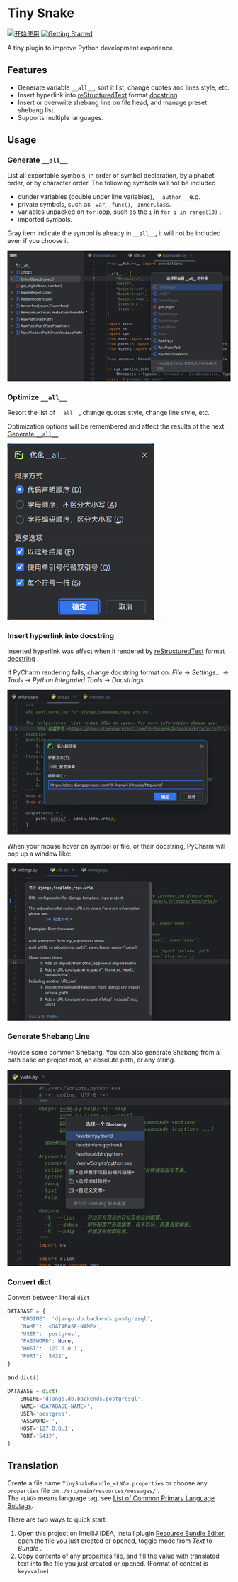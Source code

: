 # Tiny Snake

[![开始使用](https://img.shields.io/badge/开始使用-中文-blue.svg?style=flat-square)](./README.md)
[![Getting Started](https://img.shields.io/badge/Getting%20Started-English-green.svg?style=flat-square)](./README_en.md)

A tiny plugin to improve Python development experience.

## Features

- Generate variable `__all__`, sort it list, change quotes and lines style, etc.
- Insert hyperlink into [reStructuredText](https://en.wikipedia.org/wiki/ReStructuredText) format [docstring](https://docs.python.org/3/glossary.html#term-docstring).
- Insert or overwrite shebang line on file head, and manage preset shebang list.
- Supports multiple languages.

## Usage

### Generate `__all__`

List all exportable symbols, in order of symbol declaration, by alphabet order, or by character order. The following symbols will not be included

- dunder variables (double under line variables), `__author__` e.g.
- private symbols, such as `_var`, `_func()`, `_InnerClass`.
- variables unpacked on `for` loop, such as the `i` in `for i in range(10)` .
- imported symbols.

Gray item indicate the symbol is already in `__all__`, it will not be included even if you choose it.

![Generate Dunder All](./.img/generate-dunder-all.png)

### Optimize `__all__`

Resort the list of `__all__`, change quotes style, change line style, etc.

Optimization options will be remembered and affect the results of the next [Generate `__all__`](#Generate-__all__).

![Optimize Dunder All](./.img/optimize-dunder-all.png)

### Insert hyperlink into docstring

Inserted hyperlink was effect when it rendered by [reStructuredText](https://en.wikipedia.org/wiki/ReStructuredText) format [docstring](https://docs.python.org/3/glossary.html#term-docstring) .

If PyCharm rendering fails, change docstring format on: _File_ → _Settings..._ → _Tools_ → _Python Integrated Tools_ → _Docstrings_

![Insert Hyperlink into Docstring](./.img/insert-docstring-hyperlink.png)

When your mouse hover on symbol or file, or their docstring, PyCharm will pop up a window like:

![带有超链接的文档字符串的效果展示](./.img/hyperlink-in-docstring.png)

### Generate Shebang Line

Provide some common Shebang. You can also generate Shebang from a path base on project root, an absolute path, or any string.

![Generate Shebang Line](./.img/generate-shebang.png)

### Convert dict

Convert between literal `dict`

```python
DATABASE = {
    "ENGINE": 'django.db.backends.postgresql',
    "NAME": '<DATABASE-NAME>',
    "USER": 'postgres',
    "PASSWORD": None,
    "HOST": '127.0.0.1',
    "PORT": '5432',
}
```

and `dict()`

```python
DATABASE = dict(
    ENGINE='django.db.backends.postgresql',
    NAME='<DATABASE-NAME>',
    USER='postgres',
    PASSWORD='',
    HOST='127.0.0.1',
    PORT='5432',
)
```

## Translation

Create a file name `TinySnakeBundle_<LNG>.properties` or choose any `properties` file on `./src/main/resources/messages/` .  
The `<LNG>` means language tag, see [List of Common Primary Language Subtags](https://en.wikipedia.org/wiki/IETF_language_tag#List_of_common_primary_language_subtags).

There are two ways to quick start:

1. Open this project on IntelliJ IDEA, install plugin [Resource Bundle Editor](https://plugins.jetbrains.com/plugin/17035-resource-bundle-editor), open the file you just created or opened, toggle mode from _Text_ to _Bundle_ .
2. Copy contents of any properties file, and fill the value with translated text into the file you just created or opened. (Format of content is `key=value`)
